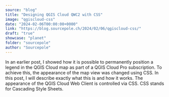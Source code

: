 ```yaml
---
source: "blog"
title: "Designing QGIS Cloud QWC2 with CSS"
image: "qgiscloud-css"
date: "2024-02-06T00:00:00+0000"
link: "https://blog.sourcepole.ch/2024/02/06/qgiscloud-css/"
draft: "true"
showcase: "planet"
folder: "sourcepole"
author: "Sourcepole"
---
```


In an earlier post, I showed how it is possible to permanently position a legend in the QGIS Cloud map as part of a QGIS Cloud Pro subscription. To achieve this, the appearance of the map view was changed using CSS. In this post, I will describe exactly what this is and how it works.
The appearance of the QGIS Cloud Web Client is controlled via CSS. CSS stands for Cascading Style Sheets.
